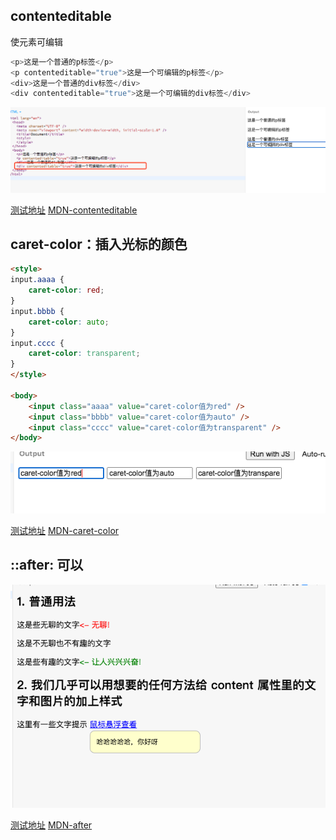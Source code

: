 ## contenteditable

使元素可编辑

```js
<p>这是一个普通的p标签</p>
<p contenteditable="true">这是一个可编辑的p标签</p>
<div>这是一个普通的div标签</div>
<div contenteditable="true">这是一个可编辑的div标签</div>
```

<img src='/images/contenteditable-demo.png' />


[测试地址](https://jsbin.com/danidaqofu/edit?html,css)
[MDN-contenteditable](https://developer.mozilla.org/zh-CN/docs/Web/HTML/Global_attributes/contenteditable)




## caret-color：插入光标的颜色

```html
<style>
input.aaaa {
    caret-color: red;
}
input.bbbb {
    caret-color: auto;
}
input.cccc {
    caret-color: transparent;
}
</style>

<body>
    <input class="aaaa" value="caret-color值为red" />
    <input class="bbbb" value="caret-color值为auto" />
    <input class="cccc" value="caret-color值为transparent" />
</body>
```


<img src='/images/caret-color.png' />


[测试地址](https://jsbin.com/qojuxolatu/edit?html,css,output)
[MDN-caret-color](https://developer.mozilla.org/zh-CN/docs/Web/CSS/caret-color)


## ::after: 可以


<img src='/images/after-demo.png' />


[测试地址](https://jsbin.com/qivukekocu/edit?html,css,output)
[MDN-after](https://developer.mozilla.org/zh-CN/docs/Web/CSS/::after)

